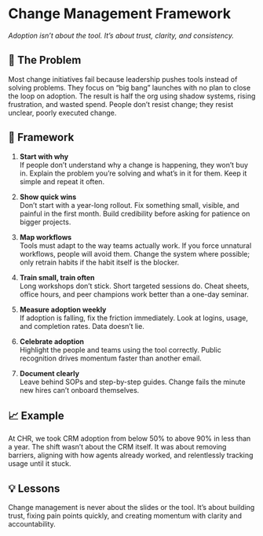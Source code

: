 # Change Management Framework
*Adoption isn’t about the tool. It’s about trust, clarity, and consistency.*

## 🚩 The Problem
Most change initiatives fail because leadership pushes tools instead of solving problems. They focus on “big bang” launches with no plan to close the loop on adoption. The result is half the org using shadow systems, rising frustration, and wasted spend. People don’t resist change; they resist unclear, poorly executed change.

## 🔧 Framework
1. **Start with why**  
   If people don’t understand why a change is happening, they won’t buy in. Explain the problem you’re solving and what’s in it for them. Keep it simple and repeat it often.

2. **Show quick wins**  
   Don’t start with a year-long rollout. Fix something small, visible, and painful in the first month. Build credibility before asking for patience on bigger projects.

3. **Map workflows**  
   Tools must adapt to the way teams actually work. If you force unnatural workflows, people will avoid them. Change the system where possible; only retrain habits if the habit itself is the blocker.

4. **Train small, train often**  
   Long workshops don’t stick. Short targeted sessions do. Cheat sheets, office hours, and peer champions work better than a one-day seminar.

5. **Measure adoption weekly**  
   If adoption is falling, fix the friction immediately. Look at logins, usage, and completion rates. Data doesn’t lie.

6. **Celebrate adoption**  
   Highlight the people and teams using the tool correctly. Public recognition drives momentum faster than another email.

7. **Document clearly**  
   Leave behind SOPs and step-by-step guides. Change fails the minute new hires can’t onboard themselves.

## 📈 Example
At CHR, we took CRM adoption from below 50% to above 90% in less than a year. The shift wasn’t about the CRM itself. It was about removing barriers, aligning with how agents already worked, and relentlessly tracking usage until it stuck.

## 💡 Lessons
Change management is never about the slides or the tool. It’s about building trust, fixing pain points quickly, and creating momentum with clarity and accountability.
